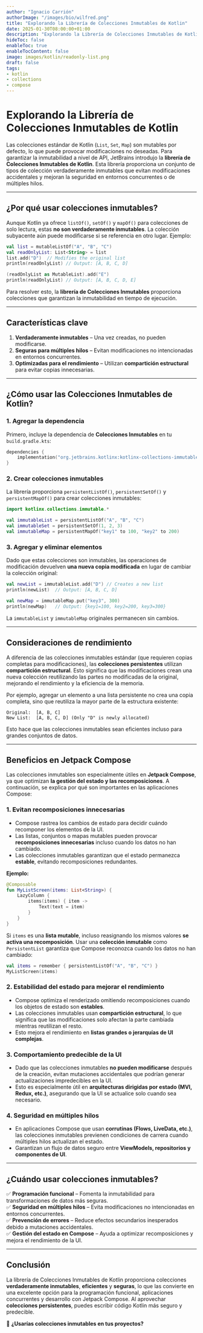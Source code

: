 ```yaml
---
author: "Ignacio Carrión"
authorImage: "/images/bio/wilfred.png"
title: "Explorando la Librería de Colecciones Inmutables de Kotlin"
date: 2025-01-30T08:00:00+01:00
description: "Explorando la Librería de Colecciones Inmutables de Kotlin, usala en Compose para mejorar el rendimiento."
hideToc: false
enableToc: true
enableTocContent: false
image: images/kotlin/readonly-list.png
draft: false
tags:
- kotlin
- collections
- compose
---
```


# Explorando la Librería de Colecciones Inmutables de Kotlin

Las colecciones estándar de Kotlin (`List`, `Set`, `Map`) son mutables por defecto, lo que puede provocar modificaciones no deseadas. Para garantizar la inmutabilidad a nivel de API, JetBrains introdujo la **librería de Colecciones Inmutables de Kotlin**. Esta librería proporciona un conjunto de tipos de colección verdaderamente inmutables que evitan modificaciones accidentales y mejoran la seguridad en entornos concurrentes o de múltiples hilos.

---

## ¿Por qué usar colecciones inmutables?

Aunque Kotlin ya ofrece `listOf()`, `setOf()` y `mapOf()` para colecciones de solo lectura, estas **no son verdaderamente inmutables**. La colección subyacente aún puede modificarse si se referencia en otro lugar. Ejemplo:

```kotlin
val list = mutableListOf("A", "B", "C")
val readOnlyList: List<String> = list  
list.add("D")  // Modifies the original list  
println(readOnlyList) // Output: [A, B, C, D]  

(readOnlyList as MutableList).add("E")
println(readOnlyList) // Output: [A, B, C, D, E]
```

Para resolver esto, la **librería de Colecciones Inmutables** proporciona colecciones que garantizan la inmutabilidad en tiempo de ejecución.

---

## Características clave

1. **Verdaderamente inmutables** – Una vez creadas, no pueden modificarse.
2. **Seguras para múltiples hilos** – Evitan modificaciones no intencionadas en entornos concurrentes.
3. **Optimizadas para el rendimiento** – Utilizan **compartición estructural** para evitar copias innecesarias.

---

## ¿Cómo usar las Colecciones Inmutables de Kotlin?

### 1. Agregar la dependencia

Primero, incluye la dependencia de **Colecciones Inmutables** en tu `build.gradle.kts`:

```kotlin
dependencies {
    implementation("org.jetbrains.kotlinx:kotlinx-collections-immutable:0.3.5")
}
```

### 2. Crear colecciones inmutables

La librería proporciona `persistentListOf()`, `persistentSetOf()` y `persistentMapOf()` para crear colecciones inmutables:

```kotlin
import kotlinx.collections.immutable.*

val immutableList = persistentListOf("A", "B", "C")
val immutableSet = persistentSetOf(1, 2, 3)
val immutableMap = persistentMapOf("key1" to 100, "key2" to 200)
```

### 3. Agregar y eliminar elementos

Dado que estas colecciones son inmutables, las operaciones de modificación devuelven **una nueva copia modificada** en lugar de cambiar la colección original:

```kotlin
val newList = immutableList.add("D") // Creates a new list
println(newList)  // Output: [A, B, C, D]

val newMap = immutableMap.put("key3", 300)
println(newMap)   // Output: {key1=100, key2=200, key3=300}
```

La `immutableList` y `immutableMap` originales permanecen sin cambios.

---

## Consideraciones de rendimiento

A diferencia de las colecciones inmutables estándar (que requieren copias completas para modificaciones), las **colecciones persistentes** utilizan **compartición estructural**. Esto significa que las modificaciones crean una nueva colección reutilizando las partes no modificadas de la original, mejorando el rendimiento y la eficiencia de la memoria.

Por ejemplo, agregar un elemento a una lista persistente no crea una copia completa, sino que reutiliza la mayor parte de la estructura existente:

```
Original:  [A, B, C]  
New List:  [A, B, C, D] (Only "D" is newly allocated)  
```

Esto hace que las colecciones inmutables sean eficientes incluso para grandes conjuntos de datos.

---

## Beneficios en Jetpack Compose

Las colecciones inmutables son especialmente útiles en **Jetpack Compose**, ya que optimizan **la gestión del estado y las recomposiciones**. A continuación, se explica por qué son importantes en las aplicaciones Compose:

### 1. Evitan recomposiciones innecesarias

- Compose rastrea los cambios de estado para decidir cuándo recomponer los elementos de la UI.
- Las listas, conjuntos o mapas mutables pueden provocar **recomposiciones innecesarias** incluso cuando los datos no han cambiado.
- Las colecciones inmutables garantizan que el estado permanezca **estable**, evitando recomposiciones redundantes.

**Ejemplo:**

```kotlin
@Composable
fun MyListScreen(items: List<String>) {
    LazyColumn {
        items(items) { item ->
            Text(text = item)
        }
    }
}
```

Si `items` es una **lista mutable**, incluso reasignando los mismos valores **se activa una recomposición**. Usar una **colección inmutable** como `PersistentList` garantiza que Compose reconozca cuando los datos no han cambiado:

```kotlin
val items = remember { persistentListOf("A", "B", "C") }
MyListScreen(items)
```

### 2. Estabilidad del estado para mejorar el rendimiento

- Compose optimiza el renderizado omitiendo recomposiciones cuando los objetos de estado son **estables**.
- Las colecciones inmutables usan **compartición estructural**, lo que significa que las modificaciones solo afectan la parte cambiada mientras reutilizan el resto.
- Esto mejora el rendimiento en **listas grandes o jerarquías de UI complejas**.

### 3. Comportamiento predecible de la UI

- Dado que las colecciones inmutables **no pueden modificarse** después de la creación, evitan mutaciones accidentales que podrían generar actualizaciones impredecibles en la UI.
- Esto es especialmente útil en **arquitecturas dirigidas por estado (MVI, Redux, etc.)**, asegurando que la UI se actualice solo cuando sea necesario.

### 4. Seguridad en múltiples hilos

- En aplicaciones Compose que usan **corrutinas (Flows, LiveData, etc.)**, las colecciones inmutables previenen condiciones de carrera cuando múltiples hilos actualizan el estado.
- Garantizan un flujo de datos seguro entre **ViewModels, repositorios y componentes de UI**.

---

## ¿Cuándo usar colecciones inmutables?

✅ **Programación funcional** – Fomenta la inmutabilidad para transformaciones de datos más seguras.\
✅ **Seguridad en múltiples hilos** – Evita modificaciones no intencionadas en entornos concurrentes.\
✅ **Prevención de errores** – Reduce efectos secundarios inesperados debido a mutaciones accidentales.\
✅ **Gestión del estado en Compose** – Ayuda a optimizar recomposiciones y mejora el rendimiento de la UI.

---

## Conclusión

La librería de Colecciones Inmutables de Kotlin proporciona colecciones **verdaderamente inmutables**, **eficientes** y **seguras**, lo que las convierte en una excelente opción para la programación funcional, aplicaciones concurrentes y desarrollo con Jetpack Compose. Al aprovechar **colecciones persistentes**, puedes escribir código Kotlin más seguro y predecible.

🚀 **¿Usarías colecciones inmutables en tus proyectos?**
